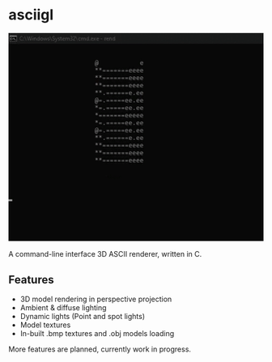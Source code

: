 # asciigl

![](docs/asciigl.gif)

A command-line interface 3D ASCII renderer, written in C.

## Features

- 3D model rendering in perspective projection
- Ambient & diffuse lighting
- Dynamic lights (Point and spot lights)
- Model textures
- In-built .bmp textures and .obj models loading

More features are planned, currently work in progress.

